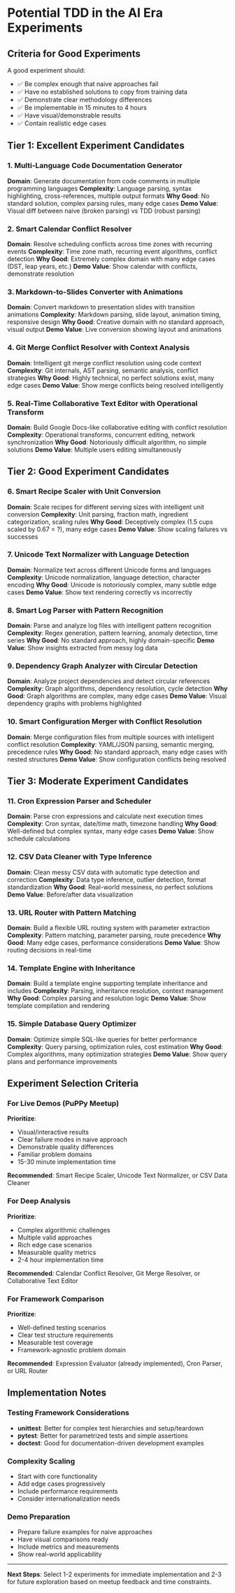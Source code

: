 # Potential TDD in the AI Era Experiments

## Criteria for Good Experiments

A good experiment should:
- ✅ Be complex enough that naive approaches fail
- ✅ Have no established solutions to copy from training data
- ✅ Demonstrate clear methodology differences
- ✅ Be implementable in 15 minutes to 4 hours
- ✅ Have visual/demonstrable results
- ✅ Contain realistic edge cases

## Tier 1: Excellent Experiment Candidates

### 1. Multi-Language Code Documentation Generator
**Domain**: Generate documentation from code comments in multiple programming languages
**Complexity**: Language parsing, syntax highlighting, cross-references, multiple output formats
**Why Good**: No standard solution, complex parsing rules, many edge cases
**Demo Value**: Visual diff between naive (broken parsing) vs TDD (robust parsing)

### 2. Smart Calendar Conflict Resolver
**Domain**: Resolve scheduling conflicts across time zones with recurring events
**Complexity**: Time zone math, recurring event algorithms, conflict detection
**Why Good**: Extremely complex domain with many edge cases (DST, leap years, etc.)
**Demo Value**: Show calendar with conflicts, demonstrate resolution

### 3. Markdown-to-Slides Converter with Animations
**Domain**: Convert markdown to presentation slides with transition animations
**Complexity**: Markdown parsing, slide layout, animation timing, responsive design
**Why Good**: Creative domain with no standard approach, visual output
**Demo Value**: Live conversion showing layout and animations

### 4. Git Merge Conflict Resolver with Context Analysis
**Domain**: Intelligent git merge conflict resolution using code context
**Complexity**: Git internals, AST parsing, semantic analysis, conflict strategies
**Why Good**: Highly technical, no perfect solutions exist, many edge cases
**Demo Value**: Show merge conflicts being resolved intelligently

### 5. Real-Time Collaborative Text Editor with Operational Transform
**Domain**: Build Google Docs-like collaborative editing with conflict resolution
**Complexity**: Operational transforms, concurrent editing, network synchronization
**Why Good**: Notoriously difficult algorithm, no simple solutions
**Demo Value**: Multiple users editing simultaneously

## Tier 2: Good Experiment Candidates

### 6. Smart Recipe Scaler with Unit Conversion
**Domain**: Scale recipes for different serving sizes with intelligent unit conversion
**Complexity**: Unit parsing, fraction math, ingredient categorization, scaling rules
**Why Good**: Deceptively complex (1.5 cups scaled by 0.67 = ?), many edge cases
**Demo Value**: Show scaling failures vs successes

### 7. Unicode Text Normalizer with Language Detection
**Domain**: Normalize text across different Unicode forms and languages
**Complexity**: Unicode normalization, language detection, character encoding
**Why Good**: Unicode is notoriously complex, many subtle edge cases
**Demo Value**: Show text rendering correctly vs incorrectly

### 8. Smart Log Parser with Pattern Recognition
**Domain**: Parse and analyze log files with intelligent pattern recognition
**Complexity**: Regex generation, pattern learning, anomaly detection, time series
**Why Good**: No standard approach, highly domain-specific
**Demo Value**: Show insights extracted from messy log data

### 9. Dependency Graph Analyzer with Circular Detection
**Domain**: Analyze project dependencies and detect circular references
**Complexity**: Graph algorithms, dependency resolution, cycle detection
**Why Good**: Graph algorithms are complex, many edge cases
**Demo Value**: Visual dependency graphs with problems highlighted

### 10. Smart Configuration Merger with Conflict Resolution
**Domain**: Merge configuration files from multiple sources with intelligent conflict resolution
**Complexity**: YAML/JSON parsing, semantic merging, precedence rules
**Why Good**: No standard approach, many edge cases with nested structures
**Demo Value**: Show configuration conflicts being resolved

## Tier 3: Moderate Experiment Candidates

### 11. Cron Expression Parser and Scheduler
**Domain**: Parse cron expressions and calculate next execution times
**Complexity**: Cron syntax, date/time math, timezone handling
**Why Good**: Well-defined but complex syntax, many edge cases
**Demo Value**: Show schedule calculations

### 12. CSV Data Cleaner with Type Inference
**Domain**: Clean messy CSV data with automatic type detection and correction
**Complexity**: Data type inference, outlier detection, format standardization
**Why Good**: Real-world messiness, no perfect solutions
**Demo Value**: Before/after data visualization

### 13. URL Router with Pattern Matching
**Domain**: Build a flexible URL routing system with parameter extraction
**Complexity**: Pattern matching, parameter parsing, route precedence
**Why Good**: Many edge cases, performance considerations
**Demo Value**: Show routing decisions in real-time

### 14. Template Engine with Inheritance
**Domain**: Build a template engine supporting template inheritance and includes
**Complexity**: Parsing, inheritance resolution, context management
**Why Good**: Complex parsing and resolution logic
**Demo Value**: Show template compilation and rendering

### 15. Simple Database Query Optimizer
**Domain**: Optimize simple SQL-like queries for better performance
**Complexity**: Query parsing, optimization rules, cost estimation
**Why Good**: Complex algorithms, many optimization strategies
**Demo Value**: Show query plans and performance improvements

## Experiment Selection Criteria

### For Live Demos (PuPPy Meetup)
**Prioritize**:
- Visual/interactive results
- Clear failure modes in naive approach
- Demonstrable quality differences
- Familiar problem domains
- 15-30 minute implementation time

**Recommended**: Smart Recipe Scaler, Unicode Text Normalizer, or CSV Data Cleaner

### For Deep Analysis
**Prioritize**:
- Complex algorithmic challenges
- Multiple valid approaches
- Rich edge case scenarios
- Measurable quality metrics
- 2-4 hour implementation time

**Recommended**: Calendar Conflict Resolver, Git Merge Resolver, or Collaborative Text Editor

### For Framework Comparison
**Prioritize**:
- Well-defined testing scenarios
- Clear test structure requirements
- Measurable test coverage
- Framework-agnostic problem domain

**Recommended**: Expression Evaluator (already implemented), Cron Parser, or URL Router

## Implementation Notes

### Testing Framework Considerations
- **unittest**: Better for complex test hierarchies and setup/teardown
- **pytest**: Better for parametrized tests and simple assertions
- **doctest**: Good for documentation-driven development examples

### Complexity Scaling
- Start with core functionality
- Add edge cases progressively
- Include performance requirements
- Consider internationalization needs

### Demo Preparation
- Prepare failure examples for naive approaches
- Have visual comparisons ready
- Include metrics and measurements
- Show real-world applicability

---

**Next Steps**: Select 1-2 experiments for immediate implementation and 2-3 for future exploration based on meetup feedback and time constraints.
